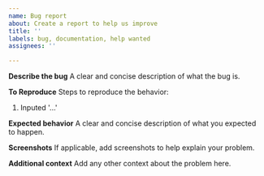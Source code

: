 ```yaml
---
name: Bug report
about: Create a report to help us improve
title: ''
labels: bug, documentation, help wanted
assignees: ''

---
```


**Describe the bug**
A clear and concise description of what the bug is.

**To Reproduce**
Steps to reproduce the behavior:
1. Inputed '...'

**Expected behavior**
A clear and concise description of what you expected to happen.

**Screenshots**
If applicable, add screenshots to help explain your problem.

**Additional context**
Add any other context about the problem here.
